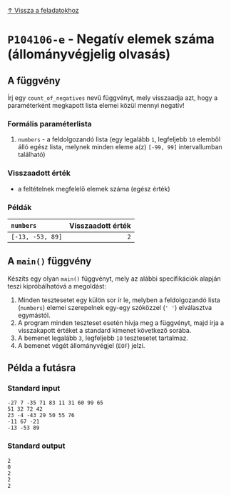 
[↑ Vissza a feladatokhoz](./README.md)

# `P104106-e` - Negatív elemek száma (állományvégjelig olvasás)

## A függvény

Írj egy `count_of_negatives` nevű függvényt, mely visszaadja azt, hogy a paraméterként megkapott lista elemei közül mennyi negatív!

### Formális paraméterlista

1. `numbers` - a feldolgozandó lista (egy legalább `1`, legfeljebb `10` elemből álló egész lista, melynek minden eleme a(z) `[-99, 99]` intervallumban található)

### Visszaadott érték

* a feltételnek megfelelő elemek száma (egész érték)

### Példák

| `numbers` | Visszaadott érték | 
| :--- | --: | 
| `[-13, -53, 89]` | `2` | 

## A `main()` függvény

Készíts egy olyan `main()` függvényt, mely az alábbi specifikációk alapján teszi kipróbálhatóvá a megoldást:

1. Minden tesztesetet egy külön sor ír le, melyben a feldolgozandó lista (`numbers`) elemei szerepelnek egy-egy szóközzel (`' '`) elválasztva egymástól.
1. A program minden teszteset esetén hívja meg a függvényt, majd írja a visszakapott értéket a standard kimenet következő sorába.
1. A bemenet legalább `3`, legfeljebb `10` tesztesetet tartalmaz.
1. A bemenet végét állományvégjel (`EOF`) jelzi.

## Példa a futásra

### Standard input

```
-27 7 -35 71 83 11 31 60 99 65
51 32 72 42
23 -4 -43 29 50 55 76
-11 67 -21
-13 -53 89
```

### Standard output

```
2
0
2
2
2
```